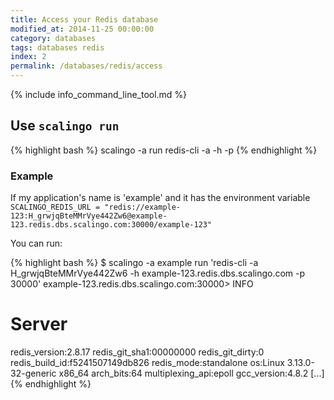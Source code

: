 ```yaml
---
title: Access your Redis database
modified_at: 2014-11-25 00:00:00
category: databases
tags: databases redis
index: 2
permalink: /databases/redis/access
---
```


{% include info_command_line_tool.md %}

## Use `scalingo run`

{% highlight bash %}
scalingo -a <application name> run redis-cli -a <password> -h <host> -p <port>
{% endhighlight %}

### Example

If my application's name is 'example' and it has the environment variable
`SCALINGO_REDIS_URL = "redis://example-123:H_grwjqBteMMrVye442Zw6@example-123.redis.dbs.scalingo.com:30000/example-123"`

You can run:

{% highlight bash %}
$ scalingo -a example run 'redis-cli -a H_grwjqBteMMrVye442Zw6 -h example-123.redis.dbs.scalingo.com -p 30000'
example-123.redis.dbs.scalingo.com:30000> INFO
# Server
redis_version:2.8.17
redis_git_sha1:00000000
redis_git_dirty:0
redis_build_id:f5241507149db826
redis_mode:standalone
os:Linux 3.13.0-32-generic x86_64
arch_bits:64
multiplexing_api:epoll
gcc_version:4.8.2
[...]
{% endhighlight %}

